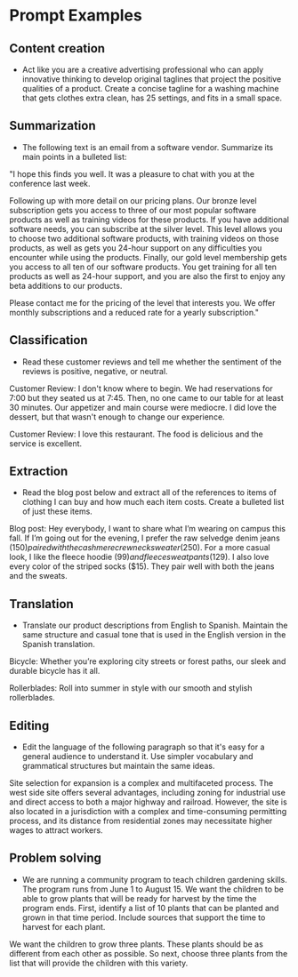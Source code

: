 # Prompt Examples

## Content creation

- Act like you are a creative advertising professional who can apply innovative thinking to develop original taglines that project the positive qualities of a product. Create a concise tagline for a washing machine that gets clothes extra clean, has 25 settings, and fits in a small space.

## Summarization

- The following text is an email from a software vendor. Summarize its main points in a bulleted list:

"I hope this finds you well. It was a pleasure to chat with you at the conference last week.

Following up with more detail on our pricing plans. Our bronze level subscription gets you access to three of our most popular software products as well as training videos for these products. If you have additional software needs, you can subscribe at the silver level. This level allows you to choose two additional software products, with training videos on those products, as well as gets you 24-hour support on any difficulties you encounter while using the products. Finally, our gold level membership gets you access to all ten of our software products. You get training for all ten products as well as 24-hour support, and you are also the first to enjoy any beta additions to our products.

Please contact me for the pricing of the level that interests you. We offer monthly subscriptions and a reduced rate for a yearly subscription."

## Classification

- Read these customer reviews and tell me whether the sentiment of the reviews is positive, negative, or neutral.

Customer Review: I don't know where to begin. We had reservations for 7:00 but they seated us at 7:45. Then, no one came to our table for at least 30 minutes. Our appetizer and main course were mediocre. I did love the dessert, but that wasn't enough to change our experience.

Customer Review: I love this restaurant. The food is delicious and the service is excellent.

## Extraction

- Read the blog post below and extract all of the references to items of clothing I can buy and how much each item costs. Create a bulleted list of just these items.

Blog post: Hey everybody, I want to share what I’m wearing on campus this fall. If I’m going out for the evening, I prefer the raw selvedge denim jeans ($150) paired with the cashmere crew neck sweater ($250). For a more casual look, I like the fleece hoodie ($99) and fleece sweatpants ($129). I also love every color of the striped socks ($15). They pair well with both the jeans and the sweats.

## Translation

- Translate our product descriptions from English to Spanish. Maintain the same structure and casual tone that is used in the English version in the Spanish translation.

Bicycle: Whether you’re exploring city streets or forest paths, our sleek and durable bicycle has it all.

Rollerblades: Roll into summer in style with our smooth and stylish rollerblades.

## Editing

- Edit the language of the following paragraph so that it's easy for a general audience to understand it. Use simpler vocabulary and grammatical structures but maintain the same ideas.

Site selection for expansion is a complex and multifaceted process. The west side site offers several advantages, including zoning for industrial use and direct access to both a major highway and railroad. However, the site is also located in a jurisdiction with a complex and time-consuming permitting process, and its distance from residential zones may necessitate higher wages to attract workers.

## Problem solving

- We are running a community program to teach children gardening skills. The program runs from June 1 to August 15. We want the children to be able to grow plants that will be ready for harvest by the time the program ends. First, identify a list of 10 plants that can be planted and grown in that time period. Include sources that support the time to harvest for each plant.

We want the children to grow three plants. These plants should be as different from each other as possible. So next, choose three plants from the list that will provide the children with this variety.
